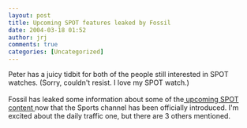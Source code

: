 ```yaml
---
layout: post
title: Upcoming SPOT features leaked by Fossil
date: 2004-03-18 01:52
author: jrj
comments: true
categories: [Uncategorized]
---
```

Peter has a juicy tidbit for both of the people still interested in SPOT watches. (Sorry, couldn't resist. I love my SPOT watch.)
<br />
<br />Fossil has leaked some information about some of the<a href="http://www.kstati.com/spot/archive/2004/03/17/1375.aspx" target="_blank"> upcoming SPOT content </a>now that the Sports channel has been officially introduced. I'm excited about the daily traffic one, but there are 3 others mentioned.
